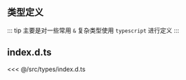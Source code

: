 ## 类型定义

::: tip
主要是对一些常用 `&` 复杂类型使用 `typescript` 进行定义
:::

## index.d.ts

<<< @/src/types/index.d.ts
